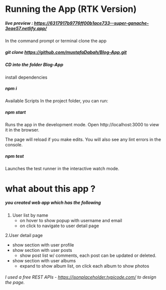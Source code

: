 # Running the App (RTK Version) 

##### live preview : https://6317917b9776ff00b1ace733--super-ganache-3eae57.netlify.app/

In the command prompt or terminal clone the app

##### git clone https://github.com/mustafaDabah/Blog-App.git 

##### CD into the folder Blog-App

install dependencies

##### npm i

Available Scripts In the project folder, you can run:

##### npm start 
Runs the app in the development mode. Open http://localhost:3000 to view it in the browser.

The page will reload if you make edits. You will also see any lint errors in the console.

##### npm test

Launches the test runner in the interactive watch mode. 

# what about this app ? 

##### you created web app which has the following 
1. User list by name 
   - on hover to show popup with username and email
   - on click to navigate to user detail page 
   
2.User detail page 
   - show section with user profile
   - show section with user posts 
      - show post list w/ comments, each post can be updated or deleted.
   - show section with user albums
     - expand to show album list, on click each album to show photos
	 
	
###### I used a free REST APIs - https://jsonplaceholder.typicode.com/ to design the page.
